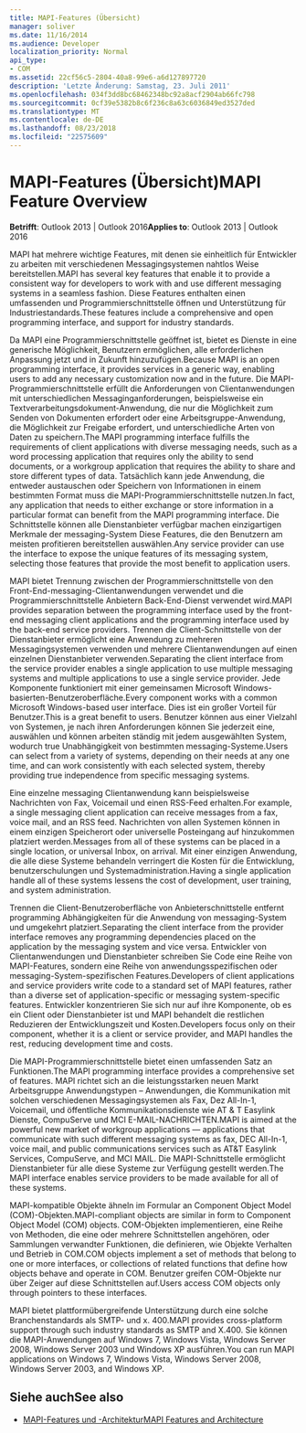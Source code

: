 ```yaml
---
title: MAPI-Features (Übersicht)
manager: soliver
ms.date: 11/16/2014
ms.audience: Developer
localization_priority: Normal
api_type:
- COM
ms.assetid: 22cf56c5-2804-40a8-99e6-a6d127897720
description: 'Letzte Änderung: Samstag, 23. Juli 2011'
ms.openlocfilehash: 034f3dd8bc68462348bc92a8acf2904ab66fc798
ms.sourcegitcommit: 0cf39e5382b8c6f236c8a63c6036849ed3527ded
ms.translationtype: MT
ms.contentlocale: de-DE
ms.lasthandoff: 08/23/2018
ms.locfileid: "22575609"
---
```

# <a name="mapi-feature-overview"></a><span data-ttu-id="24069-103">MAPI-Features (Übersicht)</span><span class="sxs-lookup"><span data-stu-id="24069-103">MAPI Feature Overview</span></span>
 
<span data-ttu-id="24069-104">**Betrifft**: Outlook 2013 | Outlook 2016</span><span class="sxs-lookup"><span data-stu-id="24069-104">**Applies to**: Outlook 2013 | Outlook 2016</span></span> 
  
<span data-ttu-id="24069-105">MAPI hat mehrere wichtige Features, mit denen sie einheitlich für Entwickler zu arbeiten mit verschiedenen Messagingsystemen nahtlos Weise bereitstellen.</span><span class="sxs-lookup"><span data-stu-id="24069-105">MAPI has several key features that enable it to provide a consistent way for developers to work with and use different messaging systems in a seamless fashion.</span></span> <span data-ttu-id="24069-106">Diese Features enthalten einen umfassenden und Programmierschnittstelle öffnen und Unterstützung für Industriestandards.</span><span class="sxs-lookup"><span data-stu-id="24069-106">These features include a comprehensive and open programming interface, and support for industry standards.</span></span> 
  
<span data-ttu-id="24069-107">Da MAPI eine Programmierschnittstelle geöffnet ist, bietet es Dienste in eine generische Möglichkeit, Benutzern ermöglichen, alle erforderlichen Anpassung jetzt und in Zukunft hinzuzufügen.</span><span class="sxs-lookup"><span data-stu-id="24069-107">Because MAPI is an open programming interface, it provides services in a generic way, enabling users to add any necessary customization now and in the future.</span></span> <span data-ttu-id="24069-108">Die MAPI-Programmierschnittstelle erfüllt die Anforderungen von Clientanwendungen mit unterschiedlichen Messaginganforderungen, beispielsweise ein Textverarbeitungsdokument-Anwendung, die nur die Möglichkeit zum Senden von Dokumenten erfordert oder eine Arbeitsgruppe-Anwendung, die Möglichkeit zur Freigabe erfordert, und unterschiedliche Arten von Daten zu speichern.</span><span class="sxs-lookup"><span data-stu-id="24069-108">The MAPI programming interface fulfills the requirements of client applications with diverse messaging needs, such as a word processing application that requires only the ability to send documents, or a workgroup application that requires the ability to share and store different types of data.</span></span> <span data-ttu-id="24069-109">Tatsächlich kann jede Anwendung, die entweder austauschen oder Speichern von Informationen in einem bestimmten Format muss die MAPI-Programmierschnittstelle nutzen.</span><span class="sxs-lookup"><span data-stu-id="24069-109">In fact, any application that needs to either exchange or store information in a particular format can benefit from the MAPI programming interface.</span></span> <span data-ttu-id="24069-110">Die Schnittstelle können alle Dienstanbieter verfügbar machen einzigartigen Merkmale der messaging-System Diese Features, die den Benutzern am meisten profitieren bereitstellen auswählen.</span><span class="sxs-lookup"><span data-stu-id="24069-110">Any service provider can use the interface to expose the unique features of its messaging system, selecting those features that provide the most benefit to application users.</span></span>
  
<span data-ttu-id="24069-111">MAPI bietet Trennung zwischen der Programmierschnittstelle von den Front-End-messaging-Clientanwendungen verwendet und die Programmierschnittstelle Anbietern Back-End-Dienst verwendet wird.</span><span class="sxs-lookup"><span data-stu-id="24069-111">MAPI provides separation between the programming interface used by the front-end messaging client applications and the programming interface used by the back-end service providers.</span></span> <span data-ttu-id="24069-112">Trennen die Client-Schnittstelle von der Dienstanbieter ermöglicht eine Anwendung zu mehreren Messagingsystemen verwenden und mehrere Clientanwendungen auf einen einzelnen Dienstanbieter verwenden.</span><span class="sxs-lookup"><span data-stu-id="24069-112">Separating the client interface from the service provider enables a single application to use multiple messaging systems and multiple applications to use a single service provider.</span></span> <span data-ttu-id="24069-113">Jede Komponente funktioniert mit einer gemeinsamen Microsoft Windows-basierten-Benutzeroberfläche.</span><span class="sxs-lookup"><span data-stu-id="24069-113">Every component works with a common Microsoft Windows-based user interface.</span></span> <span data-ttu-id="24069-114">Dies ist ein großer Vorteil für Benutzer.</span><span class="sxs-lookup"><span data-stu-id="24069-114">This is a great benefit to users.</span></span> <span data-ttu-id="24069-115">Benutzer können aus einer Vielzahl von Systemen, je nach ihren Anforderungen können Sie jederzeit eine, auswählen und können arbeiten ständig mit jedem ausgewählten System, wodurch true Unabhängigkeit von bestimmten messaging-Systeme.</span><span class="sxs-lookup"><span data-stu-id="24069-115">Users can select from a variety of systems, depending on their needs at any one time, and can work consistently with each selected system, thereby providing true independence from specific messaging systems.</span></span> 
  
<span data-ttu-id="24069-116">Eine einzelne messaging Clientanwendung kann beispielsweise Nachrichten von Fax, Voicemail und einen RSS-Feed erhalten.</span><span class="sxs-lookup"><span data-stu-id="24069-116">For example, a single messaging client application can receive messages from a fax, voice mail, and an RSS feed.</span></span> <span data-ttu-id="24069-117">Nachrichten von allen Systemen können in einem einzigen Speicherort oder universelle Posteingang auf hinzukommen platziert werden.</span><span class="sxs-lookup"><span data-stu-id="24069-117">Messages from all of these systems can be placed in a single location, or universal Inbox, on arrival.</span></span> <span data-ttu-id="24069-118">Mit einer einzigen Anwendung, die alle diese Systeme behandeln verringert die Kosten für die Entwicklung, benutzerschulungen und Systemadministration.</span><span class="sxs-lookup"><span data-stu-id="24069-118">Having a single application handle all of these systems lessens the cost of development, user training, and system administration.</span></span> 
  
<span data-ttu-id="24069-119">Trennen die Client-Benutzeroberfläche von Anbieterschnittstelle entfernt programming Abhängigkeiten für die Anwendung von messaging-System und umgekehrt platziert.</span><span class="sxs-lookup"><span data-stu-id="24069-119">Separating the client interface from the provider interface removes any programming dependencies placed on the application by the messaging system and vice versa.</span></span> <span data-ttu-id="24069-120">Entwickler von Clientanwendungen und Dienstanbieter schreiben Sie Code eine Reihe von MAPI-Features, sondern eine Reihe von anwendungsspezifischen oder messaging-System-spezifischen Features.</span><span class="sxs-lookup"><span data-stu-id="24069-120">Developers of client applications and service providers write code to a standard set of MAPI features, rather than a diverse set of application-specific or messaging system-specific features.</span></span> <span data-ttu-id="24069-121">Entwickler konzentrieren Sie sich nur auf ihre Komponente, ob es ein Client oder Dienstanbieter ist und MAPI behandelt die restlichen Reduzieren der Entwicklungszeit und Kosten.</span><span class="sxs-lookup"><span data-stu-id="24069-121">Developers focus only on their component, whether it is a client or service provider, and MAPI handles the rest, reducing development time and costs.</span></span>
  
<span data-ttu-id="24069-122">Die MAPI-Programmierschnittstelle bietet einen umfassenden Satz an Funktionen.</span><span class="sxs-lookup"><span data-stu-id="24069-122">The MAPI programming interface provides a comprehensive set of features.</span></span> <span data-ttu-id="24069-123">MAPI richtet sich an die leistungsstarken neuen Markt Arbeitsgruppe Anwendungstypen – Anwendungen, die Kommunikation mit solchen verschiedenen Messagingsystemen als Fax, Dez All-In-1, Voicemail, und öffentliche Kommunikationsdienste wie AT & T Easylink Dienste, CompuServe und MCI E-MAIL-NACHRICHTEN.</span><span class="sxs-lookup"><span data-stu-id="24069-123">MAPI is aimed at the powerful new market of workgroup applications — applications that communicate with such different messaging systems as fax, DEC All-In-1, voice mail, and public communications services such as AT&T Easylink Services, CompuServe, and MCI MAIL.</span></span> <span data-ttu-id="24069-124">Die MAPI-Schnittstelle ermöglicht Dienstanbieter für alle diese Systeme zur Verfügung gestellt werden.</span><span class="sxs-lookup"><span data-stu-id="24069-124">The MAPI interface enables service providers to be made available for all of these systems.</span></span> 
  
<span data-ttu-id="24069-125">MAPI-kompatible Objekte ähneln im Formular an Component Object Model (COM)-Objekten.</span><span class="sxs-lookup"><span data-stu-id="24069-125">MAPI-compliant objects are similar in form to Component Object Model (COM) objects.</span></span> <span data-ttu-id="24069-126">COM-Objekten implementieren, eine Reihe von Methoden, die eine oder mehrere Schnittstellen angehören, oder Sammlungen verwandter Funktionen, die definieren, wie Objekte Verhalten und Betrieb in COM.</span><span class="sxs-lookup"><span data-stu-id="24069-126">COM objects implement a set of methods that belong to one or more interfaces, or collections of related functions that define how objects behave and operate in COM.</span></span> <span data-ttu-id="24069-127">Benutzer greifen COM-Objekte nur über Zeiger auf diese Schnittstellen auf.</span><span class="sxs-lookup"><span data-stu-id="24069-127">Users access COM objects only through pointers to these interfaces.</span></span>
  
<span data-ttu-id="24069-128">MAPI bietet plattformübergreifende Unterstützung durch eine solche Branchenstandards als SMTP- und x. 400.</span><span class="sxs-lookup"><span data-stu-id="24069-128">MAPI provides cross-platform support through such industry standards as SMTP and X.400.</span></span> <span data-ttu-id="24069-129">Sie können die MAPI-Anwendungen auf Windows 7, Windows Vista, Windows Server 2008, Windows Server 2003 und Windows XP ausführen.</span><span class="sxs-lookup"><span data-stu-id="24069-129">You can run MAPI applications on Windows 7, Windows Vista, Windows Server 2008, Windows Server 2003, and Windows XP.</span></span> 
  
## <a name="see-also"></a><span data-ttu-id="24069-130">Siehe auch</span><span class="sxs-lookup"><span data-stu-id="24069-130">See also</span></span>

- [<span data-ttu-id="24069-131">MAPI-Features und -Architektur</span><span class="sxs-lookup"><span data-stu-id="24069-131">MAPI Features and Architecture</span></span>](mapi-features-and-architecture.md)

